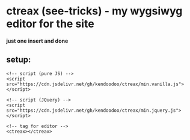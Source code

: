 # ctreax (see-tricks) - my wygsiwyg editor for the site
#### just one insert and done

## setup:
```
<!-- script (pure JS) -->
<script src="https://cdn.jsdelivr.net/gh/kendoodoo/ctreax/min.vanilla.js"></script>

<!-- script (JQuery) -->
<script src="https://cdn.jsdelivr.net/gh/kendoodoo/ctreax/min.jquery.js"></script>

<!-- tag for editor -->
<ctreax></ctreax>
```
